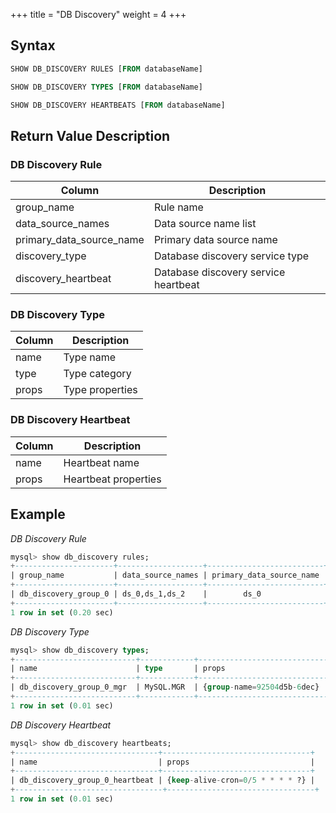 +++
title = "DB Discovery"
weight = 4
+++

## Syntax

```sql
SHOW DB_DISCOVERY RULES [FROM databaseName]

SHOW DB_DISCOVERY TYPES [FROM databaseName]

SHOW DB_DISCOVERY HEARTBEATS [FROM databaseName]
```

## Return Value Description

### DB Discovery Rule

| Column                   | Description                            |
| ------------------------ | -------------------------------------- |
| group_name               | Rule name                              |
| data_source_names        | Data source name list                  |
| primary_data_source_name | Primary data source name               |
| discovery_type           | Database discovery service type        |
| discovery_heartbeat      | Database discovery service heartbeat   |

### DB Discovery Type

| Column                   | Description     |
| ------------------------ | ----------------|
| name                     | Type name       |
| type                     | Type category   |
| props                    | Type properties |

### DB Discovery Heartbeat

| Column                   | Description           |
| ------------------------ | ----------------------|
| name                     | Heartbeat name        |
| props                    | Heartbeat properties  |

## Example

*DB Discovery Rule*

```sql
mysql> show db_discovery rules;
+----------------------+-------------------+--------------------------+-----------------------------------------------------------------------------------+------------------------------------------------------------------------------+
| group_name           | data_source_names | primary_data_source_name | discovery_type                                                                    | discovery_heartbeat                                                          |
+----------------------+-------------------+--------------------------+-----------------------------------------------------------------------------------+------------------------------------------------------------------------------+
| db_discovery_group_0 | ds_0,ds_1,ds_2    |        ds_0              | {name=db_discovery_group_0_mgr, type=MySQL.MGR, props={group-name=92504d5b-6dec}} | {name=db_discovery_group_0_heartbeat, props={keep-alive-cron=0/5 * * * * ?}} |
+----------------------+-------------------+--------------------------+-----------------------------------------------------------------------------------+------------------------------------------------------------------------------+
1 row in set (0.20 sec)
```

*DB Discovery Type*

```sql
mysql> show db_discovery types;
+---------------------------+------------+------------------------------+
| name                      | type       | props                        |
+---------------------------+------------+------------------------------+
| db_discovery_group_0_mgr  | MySQL.MGR  | {group-name=92504d5b-6dec}   |
+---------------------------+------------+------------------------------+
1 row in set (0.01 sec)
```

*DB Discovery Heartbeat*

```sql
mysql> show db_discovery heartbeats;
+--------------------------------+---------------------------------+
| name                           | props                           |
+--------------------------------+---------------------------------+
| db_discovery_group_0_heartbeat | {keep-alive-cron=0/5 * * * * ?} |
+---------------------------------+---------------------------------+
1 row in set (0.01 sec)
```
